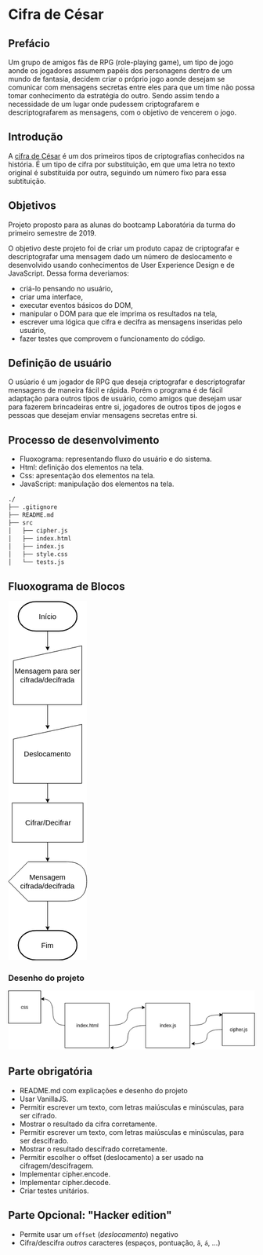# Cifra de César

## Prefácio

Um grupo de amigos fãs de RPG (role-playing game), um tipo de jogo aonde os jogadores assumem papéis dos personagens dentro de um mundo de fantasia, decidem criar o próprio jogo aonde desejam se comunicar com mensagens secretas entre eles para que um time não possa tomar conhecimento da estratégia do outro. Sendo assim tendo a necessidade de um lugar onde pudessem criptografarem e descriptografarem as mensagens, com o objetivo de vencerem o jogo. 

## Introdução

A [cifra de César](https://pt.wikipedia.org/wiki/Cifra_de_C%C3%A9sar) é um dos
primeiros tipos de criptografias conhecidos na história. É um tipo de cifra por
substituição, em que uma letra no texto original é substituída por outra,
seguindo um número fixo para essa subtituição.

## Objetivos

Projeto proposto para as alunas do bootcamp Laboratória da turma do primeiro semestre de 2019.

O objetivo deste projeto foi de criar um produto capaz de criptografar e descriptografar uma mensagem dado um número de deslocamento e desenvolvido usando conhecimentos de User Experience Design e de JavaScript.
Dessa forma deveriamos:
- criá-lo pensando no usuário,
- criar uma interface,
- executar eventos básicos do DOM, 
- manipular o DOM para que ele imprima os resultados na tela,
- escrever uma lógica que cifra e decifra as mensagens inseridas pelo usuário,
- fazer testes que comprovem o funcionamento do código. 

## Definição de usuário

O usúario é um jogador de RPG que deseja criptografar e descriptografar mensagens de maneira fácil e rápida. Porém o programa é de fácil adaptação para outros tipos de usuário, como amigos que desejam usar para fazerem brincadeiras entre si, jogadores de outros tipos de jogos e pessoas que desejam enviar mensagens secretas entre si.

## Processo de desenvolvimento

- Fluoxograma: representando fluxo do usuário e do sistema.
- Html: definição dos elementos na tela.
- Css: apresentação dos elementos na tela.
- JavaScript: manipulação dos elementos na tela.


```text
./
├── .gitignore
├── README.md
├── src
│   ├── cipher.js
│   ├── index.html
│   ├── index.js
│   ├── style.css
│   └── tests.js
```


## Fluoxograma de Blocos

![Fluoxograma](Images/fluxogramacipher.png)

### Desenho do projeto

![Desenho do Projeto](Images/desenhoprojeto)


## Parte obrigatória

 - README.md com explicações e desenho do projeto
 - Usar VanillaJS.
 - Permitir escrever um texto, com letras maiúsculas e minúsculas, para ser cifrado.
 - Mostrar o resultado da cifra corretamente.
 - Permitir escrever um texto, com letras maiúsculas e minúsculas, para ser descifrado.
 - Mostrar o resultado descifrado corretamente.
 - Permitir escolher o offset (deslocamento) a ser usado na cifragem/descifragem.
 - Implementar cipher.encode.
 - Implementar cipher.decode.
 - Criar testes unitários.

## Parte Opcional: "Hacker edition"

 - Permite usar um `offset` (_deslocamento_) negativo
 - Cifra/descifra _outros_ caracteres (espaços, pontuação, `ã`, `á`, ...)







